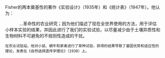    Fisher的两本奠基性的著作《实验设计》（1935年）和《统计表》（1947年）。他认为：
   
    …革命性的农业研究；因为他们描述了现在全世界使用的方法，用于评估小样本实验的结果，并因此进行了我们的实验试验，以尽量减少由于土壤异质性和生物材料不可避免的不规则性造成的干扰。
    
    在农业试验站，他对小鼠、蜗牛和家禽进行了育种试验，获得的结果导致了基因优势和适应性的理论，发表在《自然选择遗传学理论》（1930）上。
